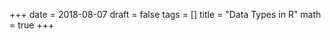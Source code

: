 +++
  date = 2018-08-07
  draft = false
  tags = []
  title = "Data Types in R"
  math = true
+++
    
    